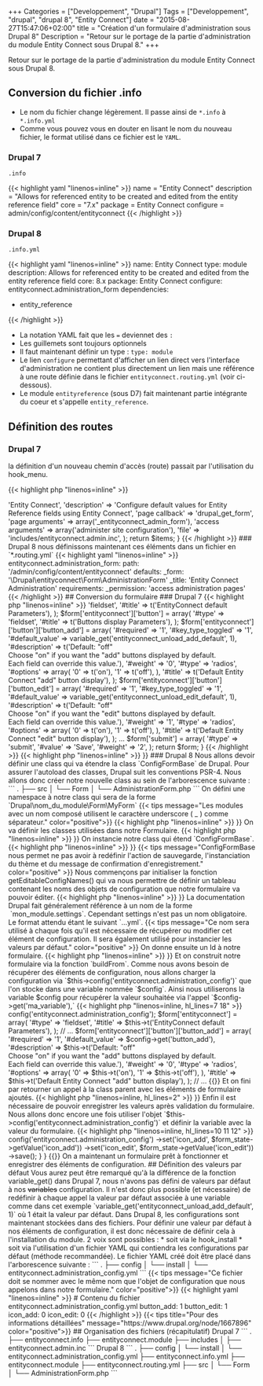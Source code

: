+++
Categories = ["Developpement", "Drupal"]
Tags = ["Developpement", "drupal", "drupal 8", "Entity Connect"]
date = "2015-08-27T15:47:06+02:00"
title = "Création d'un formulaire d'administration sous Drupal 8"
Description = "Retour sur le portage de la partie d'administration du module Entity Connect sous Drupal 8."
+++

Retour sur le portage de la partie d'administration du module Entity Connect sous Drupal 8.

## Conversion du fichier .info

 * Le nom du fichier change légèrement. Il passe ainsi de `*.info` à `*.info.yml`
 * Comme vous pouvez vous en douter en lisant le nom du nouveau fichier, le format utilisé dans ce fichier est le `YAML`.

### Drupal 7

`.info`

{{< highlight yaml "linenos=inline" >}}
name = "Entity Connect"
description = "Allows for referenced entity to be created and edited from the entity reference field"
core = "7.x"
package = Entity Connect
configure = admin/config/content/entityconnect
{{< /highlight >}}

### Drupal 8

`.info.yml`

{{< highlight yaml "linenos=inline" >}}
name: Entity Connect
type: module
description: Allows for referenced entity to be created and edited from the entity reference field
core: 8.x
package: Entity Connect
configure: entityconnect.administration_form
dependencies:
  - entity_reference

{{< /highlight >}}

* La notation YAML fait que les ` = ` deviennet des ` : `
* Les guillemets sont toujours optionnels
* Il faut maintenant définir un type : `type: module`
* Le lien `configure` permettant d'afficher un lien direct vers l'interface d'administration ne contient plus directement un lien mais une référence à une route définie dans le fichier `entityconnect.routing.yml` (voir ci-dessous).
* Le module `entityreference` (sous D7) fait maintenant partie intégrante du coeur et s'appelle `entity_reference`.


## Définition des routes

### Drupal 7

la définition d'un nouveau chemin d'accès (route) passait par l'utilisation du hook_menu.

{{< highlight php "linenos=inline" >}}
<?php
/**
 * Implements hook_menu().
 */
function entityconnect_menu() {
  $items = array();

  $items['admin/config/content/entityconnect'] = array(
    'title' => 'Entity Connect',
    'description' => 'Configure default values for Entity Reference fields using Entity Connect',
    'page callback' => 'drupal_get_form',
    'page arguments' => array('_entityconnect_admin_form'),
    'access arguments' => array('administer site configuration'),
    'file' => 'includes/entityconnect.admin.inc',
  );

  return $items;
}

{{< /highlight >}}


### Drupal 8

nous définissons maintenant ces éléments dans un fichier en `*.routing.yml`

{{< highlight yaml "linenos=inline" >}}
entityconnect.administration_form:
  path: '/admin/config/content/entityconnect'
  defaults:
    _form: '\Drupal\entityconnect\Form\AdministrationForm'
    _title: 'Entity Connect Administration'
  requirements:
    _permission: 'access administration pages'
{{< /highlight >}}


## Conversion du formulaire

### Drupal 7

{{< highlight php "linenos=inline" >}}
<?php
/**
 * Defines the settings form.
 */
function _entityconnect_admin_form($form, &$form_state) {
  $form = array();
  $form['entityconnect'] = array(
    '#type' => 'fieldset',
    '#title' => t('EntityConnect default Parameters'),
  );
  $form['entityconnect']['button'] = array(
    '#type' => 'fieldset',
    '#title' => t('Buttons display Parameters'),
  );
  $form['entityconnect']['button']['button_add'] = array(
    '#required' => '1',
    '#key_type_toggled' => '1',
    '#default_value' => variable_get('entityconnect_unload_add_default', 1),
    '#description' => t('Default: "off"<br />
                          Choose "on" if you want the "add" buttons displayed by default.<br />
                          Each field can override this value.'),
    '#weight' => '0',
    '#type' => 'radios',
    '#options' => array(
      '0' => t('on'),
      '1' => t('off'),
    ),
    '#title' => t('Default Entity Connect "add" button display'),
  );
  $form['entityconnect']['button']['button_edit'] = array(
    '#required' => '1',
    '#key_type_toggled' => '1',
    '#default_value' => variable_get('entityconnect_unload_edit_default', 1),
    '#description' => t('Default: "off"<br />
                          Choose "on" if you want the "edit" buttons displayed by default.<br />
                          Each field can override this value.'),
    '#weight' => '1',
    '#type' => 'radios',
    '#options' => array(
      '0' => t('on'),
      '1' => t('off'),
    ),
    '#title' => t('Default Entity Connect "edit" button display'),
  );
 ...

  $form['submit'] = array(
    '#type' => 'submit',
    '#value' => 'Save',
    '#weight' => '2',
  );

  return $form;
}
{{< /highlight >}}

{{< highlight php "linenos=inline" >}}
<?php

/**
 * The settings form submit.
 */
function _entityconnect_admin_form_submit($form, &$form_state) {
    variable_set('entityconnect_unload_add_default', $form_state['values']['button_add']);
    variable_set('entityconnect_unload_edit_default', $form_state['values']['button_edit']);
    drupal_set_message(t('The settings were saved.'));
}

{{< /highlight >}}

### Drupal 8

Nous allons devoir définir une class qui va étendre la class `ConfigFormBase` de Drupal.  
Pour assurer l'autoload des classes, Drupal suit les conventions PSR-4.  
Nous allons donc créer notre nouvelle class au sein de l'arborescence suivante :

```
.
├── src
│   └── Form
│       └── AdministrationForm.php
```

On défini une namespace à notre class qui sera de la forme `Drupal\nom_du_module\Form\MyForm`  

{{< tips message="Les modules avec un nom composé utilisent le caractère underscore ( _ ) comme séparateur." color="positive">}}


{{< highlight php "linenos=inline" >}}
<?php

/**
 * @file
 * Contains Drupal\entityconnect\Form\AdministrationForm.
 */

namespace Drupal\entityconnect\Form;

{{</highlight>}}

On va définir les classes utilisées dans notre Formulaire.

{{< highlight php "linenos=inline" >}}
<?php

use Drupal\Core\Form\ConfigFormBase;
use Drupal\Core\Form\FormStateInterface;

{{</highlight>}}

On instancie notre class qui étend `ConfigFormBase`.  

{{< highlight php "linenos=inline" >}}
<?php

/**
 * Class DefaultForm.
 *
 * @package Drupal\entityconnect\Form
 */
class AdministrationForm extends ConfigFormBase {

{{</highlight>}}

{{< tips message="ConfigFormBase nous permet ne pas avoir à redéfinir l'action de sauvegarde, l'instanciation du thème et du message de confirmation d'enregistrement." color="positive" >}}


Nous commençons par initialiser la fonction getEditableConfigNames() qui va nous permettre de définir un tableau contenant les noms des objets de configuration que notre formulaire va pouvoir éditer.

{{< highlight php "linenos=inline" >}}
<?php
  /**
   * {@inheritdoc}
   */
  protected function getEditableConfigNames() {
    return [
      'entityconnect.administration_config'
    ];
  }
{{</highlight>}}

La documentation Drupal fait généralement référence à un nom de la forme  `mon_module.settings`. Cependant settings n'est pas un nom obligatoire. Le format attendu étant le suivant `<module_name>.<config_object_name>.<optional_sub_key>.yml`.

{{< tips message="Ce nom sera utilisé à chaque fois qu'il est nécessaire de récupérer ou modifier cet élément de configuration. Il sera également utilisé pour instancier les valeurs par défaut." color="positive" >}}


On donne ensuite un Id à notre formulaire.

{{< highlight php "linenos=inline" >}}
<?php

  /**
   * {@inheritdoc}
   */
  public function getFormId() {
    return 'administration_form';
  }
{{</highlight>}}

Et on construit notre formulaire via la fonction `buildFrom`.  
Comme nous avons besoin de récupérer des éléments de configuration, nous allons charger la configuration via `$this->config('entityconnect.administration_config')` que l'on stocke dans une variable nommée `$config`.  
Ainsi nous utiliserons la variable $config pour récupérer la valeur souhaitée via l'appel `$config->get('ma_variable'),`

{{< highlight php "linenos=inline, hl_lines=7 18" >}}
<?php

  /**
   * {@inheritdoc}
   */
  public function buildForm(array $form, FormStateInterface $form_state) {
    $config = $this->config('entityconnect.administration_config');

    $form['entityconnect'] = array(
      '#type' => 'fieldset',
      '#title' => $this->t('EntityConnect default Parameters'),
    );

    // ...

    $form['entityconnect']['button']['button_add'] = array(
      '#required' => '1',
      '#default_value' => $config->get('button_add'),
      '#description' => $this->t('Default: "off"<br />
                            Choose "on" if you want the "add" buttons displayed by default.<br />
                            Each field can override this value.'),
      '#weight' => '0',
      '#type' => 'radios',
      '#options' => array(
        '0' => $this->t('on'),
        '1' => $this->t('off'),
      ),
      '#title' => $this->t('Default Entity Connect "add" button display'),
    );

    // ...

{{</highlight>}}

Et on fini par retourner un appel à la class parent avec les éléments de formulaire ajoutés.

{{< highlight php "linenos=inline, hl_lines=2" >}}
<?php
    return parent::buildForm($form, $form_state);
  }
{{</highlight>}}

Enfin il est nécessaire de pouvoir enregistrer les valeurs après validation du formulaire.
Nous allons donc encore une fois utiliser l'objet `$this->config('entityconnect.administration_config')` et définir la variable avec la valeur du formulaire.

{{< highlight php "linenos=inline, hl_lines=10 11 12" >}}
<?php

  /**
   * {@inheritdoc}
   */
  public function submitForm(array &$form, FormStateInterface $form_state) {
    parent::submitForm($form, $form_state);

    $this->config('entityconnect.administration_config')
      ->set('icon_add', $form_state->getValue('icon_add'))
      ->set('icon_edit', $form_state->getValue('icon_edit'))
      ->save();
  }

}

{{</highlight>}}

On a maintenant un formulaire prêt à fonctionner et enregistrer des éléments de configuration.

## Définition des valeurs par défaut

Vous aurez peut être remarqué qu'à la différence de la fonction variable_get() dans Drupal 7, nous n'avons pas défini de valeurs par défaut à nos <s>variables</s> configuration.

Il n'est donc plus possible (et nécessaire) de redéfinir à chaque appel la valeur par défaut associée à une variable comme dans cet exemple `variable_get('entityconnect_unload_add_default', 1)` où 1 était la valeur par défaut.

Dans Drupal 8, les configurations sont maintenant stockées dans des fichiers.  
Pour définir une valeur par défaut à nos éléments de configuration, il est donc nécessaire de définir cela à l'installation du module.  

2 voix sont possibles :  

* soit via le hook_install
* soit via l'utilisation d'un fichier YAML qui contiendra les configurations par défaut (méthode recommandée).

Le fichier YAML créé doit être placé dans l'arborescence suivante :  
```
.
├── config
│   └── install
│       └── entityconnect.administration_config.yml
```

{{< tips message="Ce fichier doit se nommer avec le même nom que l'objet de configuration que nous appelons dans notre formulaire." color="positive">}}


{{< highlight yaml "linenos=inline" >}}
# Contenu du fichier entityconnect.administration_config.yml
button_add: 1
button_edit: 1
icon_add: 0
icon_edit: 0

{{< /highlight >}}

{{< tips title="Pour des informations détaillées" message="https://www.drupal.org/node/1667896" color="positive">}}



## Organisation des fichiers (récapitulatif)

Drupal 7

```
.
├── entityconnect.info
├── entityconnect.module
├── includes
│   ├── entityconnect.admin.inc
```

Drupal 8

```
.
├── config
│   └── install
│       └── entityconnect.administration_config.yml
├── entityconnect.info.yml
├── entityconnect.module
├── entityconnect.routing.yml
├── src
│   └── Form
│       └── AdministrationForm.php
```
